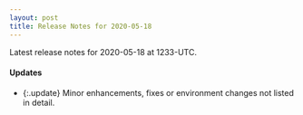 ```yaml
---
layout: post
title: Release Notes for 2020-05-18
---
```


Latest release notes for 2020-05-18 at 1233-UTC.

<div class='updates' markdown='1'>

#### Updates

- {:.update} Minor enhancements, fixes or environment changes not listed in detail.

</div>


